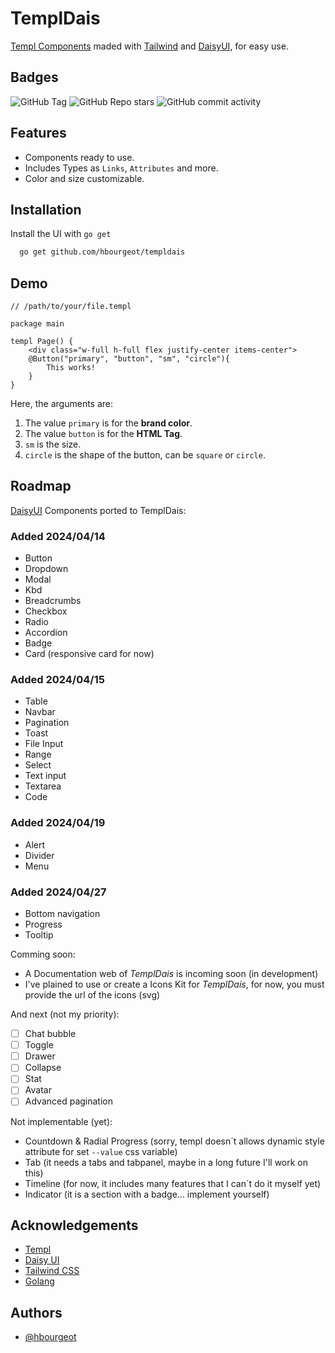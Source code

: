 
# TemplDais

[Templ Components](https://github.com/a-h/templ) maded with [Tailwind](https://tailwindcss.com) and [DaisyUI](https://daisyui.com), for easy use.


## Badges

![GitHub Tag](https://img.shields.io/github/v/tag/hbourgeot/templdais)
![GitHub Repo stars](https://img.shields.io/github/stars/hbourgeot/templdais)
![GitHub commit activity](https://img.shields.io/github/commit-activity/w/hbourgeot/templdais)



## Features

- Components ready to use.
- Includes Types as `Links`, `Attributes` and more.
- Color and size customizable.


## Installation

Install the UI with `go get`

```bash
  go get github.com/hbourgeot/templdais
```
    
## Demo

```gohtml
// /path/to/your/file.templ

package main

templ Page() {
    <div class="w-full h-full flex justify-center items-center">
    @Button("primary", "button", "sm", "circle"){
        This works!
    }
}
```

Here, the arguments are:
1. The value `primary` is for the **brand color**.
2. The value `button` is for the **HTML Tag**.
3. `sm` is the size.
4. `circle` is the shape of the button, can be `square` or `circle`.



## Roadmap

[DaisyUI](https://daisyui.com) Components ported to TemplDais:

### Added 2024/04/14

- Button
- Dropdown
- Modal
- Kbd
- Breadcrumbs
- Checkbox
- Radio
- Accordion
- Badge
- Card (responsive card for now)

### Added 2024/04/15

- Table
- Navbar
- Pagination
- Toast
- File Input
- Range
- Select
- Text input
- Textarea
- Code

### Added 2024/04/19

- Alert
- Divider
- Menu

### Added 2024/04/27

- Bottom navigation
- Progress
- Tooltip

Comming soon:

- A Documentation web of *TemplDais* is incoming soon (in development)
- I've plained to use or create a Icons Kit for *TemplDais*, for now, you must provide the url of the icons (svg)

And next (not my priority):

- [ ]  Chat bubble
- [ ]  Toggle
- [ ]  Drawer
- [ ]  Collapse
- [ ]  Stat
- [ ]  Avatar
- [ ]  Advanced pagination

Not implementable (yet):

- Countdown & Radial Progress (sorry, templ doesn´t allows dynamic style attribute for set `--value` css variable)
- Tab (it needs a tabs and tabpanel, maybe in a long future I'll work on this)
- Timeline (for now, it includes many features that I can´t do it myself yet)
- Indicator (it is a section with a badge... implement yourself)

## Acknowledgements

 - [Templ](https://github.com/a-h/templ)
 - [Daisy UI](https://daisyui.com)
 - [Tailwind CSS](https://tailwindcss.com)
 - [Golang](https://go.dev)


## Authors

- [@hbourgeot](https://www.github.com/hbourgeot)

